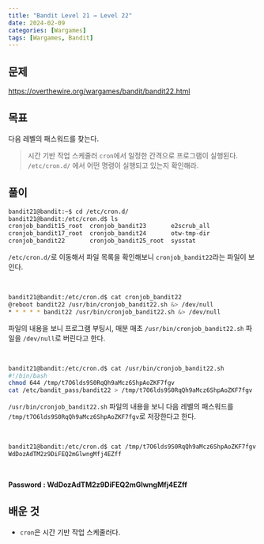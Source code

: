 ```yaml
---
title: "Bandit Level 21 → Level 22"
date: 2024-02-09
categories: [Wargames]
tags: [Wargames, Bandit]
---
```


## 문제
<https://overthewire.org/wargames/bandit/bandit22.html>

## 목표
다음 레벨의 패스워드를 찾는다.
> 시간 기반 작업 스케줄러 `cron`에서 일정한 간격으로 프로그램이 실행된다. `/etc/cron.d/` 에서 어떤 명령이 실행되고 있는지 확인해라.

## 풀이

```sh
bandit21@bandit:~$ cd /etc/cron.d/
bandit21@bandit:/etc/cron.d$ ls
cronjob_bandit15_root  cronjob_bandit23       e2scrub_all
cronjob_bandit17_root  cronjob_bandit24       otw-tmp-dir
cronjob_bandit22       cronjob_bandit25_root  sysstat
```

`/etc/cron.d/`로 이동해서 파일 목록을 확인해보니 `cronjob_bandit22`라는 파일이 보인다.  

<br>  

```sh
bandit21@bandit:/etc/cron.d$ cat cronjob_bandit22
@reboot bandit22 /usr/bin/cronjob_bandit22.sh &> /dev/null
* * * * * bandit22 /usr/bin/cronjob_bandit22.sh &> /dev/null
```

파일의 내용을 보니 프로그램 부팅시, 매분 매초 `/usr/bin/cronjob_bandit22.sh` 파일을 `/dev/null`로 버린다고 한다.

<br>  

```sh
bandit21@bandit:/etc/cron.d$ cat /usr/bin/cronjob_bandit22.sh
#!/bin/bash
chmod 644 /tmp/t7O6lds9S0RqQh9aMcz6ShpAoZKF7fgv
cat /etc/bandit_pass/bandit22 > /tmp/t7O6lds9S0RqQh9aMcz6ShpAoZKF7fgv
```  

`/usr/bin/cronjob_bandit22.sh` 파일의 내용을 보니 다음 레벨의 패스워드를 `/tmp/t7O6lds9S0RqQh9aMcz6ShpAoZKF7fgv`로 저장한다고 한다.  

<br>  

```sh
bandit21@bandit:/etc/cron.d$ cat /tmp/t7O6lds9S0RqQh9aMcz6ShpAoZKF7fgv
WdDozAdTM2z9DiFEQ2mGlwngMfj4EZff
```  

<br>  

**Password : WdDozAdTM2z9DiFEQ2mGlwngMfj4EZff**

## 배운 것
- `cron`은 시간 기반 작업 스케줄러다.